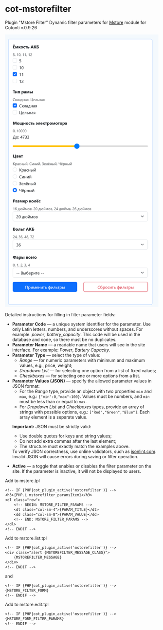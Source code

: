 # cot-mstorefilter
Plugin "Mstore Filter" Dynamic filter parameters for [Mstore](https://github.com/webitproff/cot-multistore) module for Cotonti v.0.9.26 

<img alt="Dynamic filter parameters for Mstore module for Cotonti v.0.9.26" src="https://raw.githubusercontent.com/webitproff/cot-mstorefilter/refs/heads/main/mstorefilter.png">

Detailed instructions for filling in filter parameter fields: <ul>
  <li>
    <b>Parameter Code</b> — a unique system identifier for the parameter. Use only Latin letters, numbers, and underscores without spaces. For example: <i>power</i>, <i>battery_capacity</i>. This code will be used in the database and code, so there must be no duplicates.
  </li>
  <li>
    <b>Parameter Name</b> — a readable name that users will see in the site interface. For example: <i>Power</i>, <i>Battery Capacity</i>.
  </li>
  <li>
    <b>Parameter Type</b> — select the type of value: <ul>
      <li>
        <i>Range</i> — for numeric parameters with minimum and maximum values, e.g., price, weight;
      </li>
      <li>
        <i>Dropdown List</i> — for selecting one option from a list of fixed values;
      </li>
      <li>
        <i>Checkboxes</i> — for selecting one or more options from a list.
      </li>
    </ul>
  </li>
  <li>
    <b>Parameter Values (JSON)</b> — specify the allowed parameter values in JSON format: <ul>
      <li>For the <i>Range</i> type, provide an object with two properties <code>min</code> and <code>max</code>, e.g.: <code>{"min":0,"max":100}</code>. Values must be numbers, and <code>min</code> must be less than or equal to <code>max</code>. </li>
      <li>For <i>Dropdown List</i> and <i>Checkboxes</i> types, provide an array of strings with possible options, e.g.: <code>["Red","Green","Blue"]</code>. Each array element is a separate value. </li>
    </ul>
    <p>
      <b>Important:</b> JSON must be strictly valid:
    <ul>
      <li>Use double quotes for keys and string values;</li>
      <li>Do not add extra commas after the last element;</li>
      <li>The structure must exactly match the examples above.</li>
    </ul> To verify JSON correctness, use online validators, such as <a href="https://jsonlint.com" target="_blank" rel="noopener noreferrer">jsonlint.com</a>. Invalid JSON will cause errors during saving or filter operation. </p>
  </li>
  <li>
    <b>Active</b> — a toggle that enables or disables the filter parameter on the site. If the parameter is inactive, it will not be displayed to users.
  </li>
</ul>

Add to mstore.tpl
```
<!-- IF {PHP|cot_plugin_active('mstorefilter')} -->
<h3>{PHP.L.mstorefilter_paramsItem}</h3>
<dl class="row">
    <!-- BEGIN: MSTORE_FILTER_PARAMS -->
    <dt class="col-sm-4">{PARAM_TITLE}</dt>
    <dd class="col-sm-8">{PARAM_VALUE}</dd>
    <!-- END: MSTORE_FILTER_PARAMS -->
</dl>
<!-- ENDIF -->
```
Add to mstore.list.tpl
```
<!-- IF {PHP|cot_plugin_active('mstorefilter')} -->
<div class="alert {MSTOREFILTER_MESSAGE_CLASS}">
    {MSTOREFILTER_MESSAGE}
</div>
<!-- ENDIF -->
```
and
```
<!-- IF {PHP|cot_plugin_active('mstorefilter')} -->
{MSTORE_FILTER_FORM}
<!-- ENDIF -->
```
Add to mstore.edit.tpl
```
<!-- IF {PHP|cot_plugin_active('mstorefilter')} -->
{MSTORE_FORM_FILTER_PARAMS}
<!-- ENDIF -->
```



